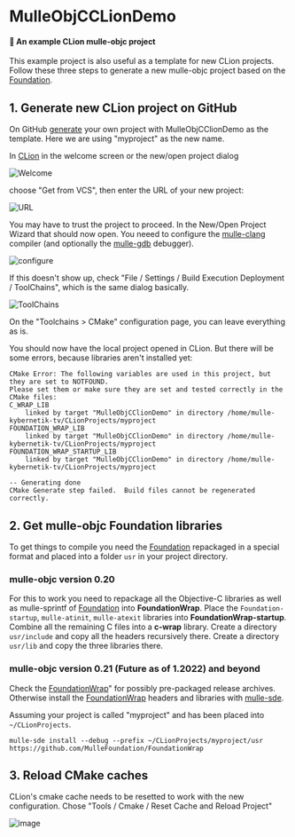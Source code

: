 # MulleObjCCLionDemo

#### 🦭 An example CLion mulle-objc project 

This example project is also useful as a template for new CLion projects. Follow these three steps to generate a new
mulle-objc project based on the [Foundation](//github.com/MulleFoundation/Foundation).

## 1. Generate new CLion project on GitHub

On GitHub [generate](https://github.com/mulle-kybernetik-tv/MulleObjCCLionDemo/generate) your own project with MulleObjCClionDemo as the template. Here we are using "myproject" as the new name.

In [CLion](//www.jetbrains.com/clion/) in the welcome screen or the new/open project dialog 

![Welcome](https://user-images.githubusercontent.com/38703833/151210307-5280e852-082c-4660-a79e-f4bd1cd10f21.png)

choose "Get from VCS", then enter the URL of your new project:

![URL](https://user-images.githubusercontent.com/38703833/151197505-1bae347b-773d-45b2-bcf2-747827c422b5.png)

You may have to trust the project to proceed. In the New/Open Project Wizard that should now open. You
neeed to configure the [mulle-clang](//github.com/mulle-cc/mulle-clang-project/releases) compiler (and optionally
the [mulle-gdb](//github.com/mulle-cc/mulle-gdb/releases) debugger).

![configure](https://user-images.githubusercontent.com/38703833/151203695-9ead8c7b-c56c-4a6a-904d-005f81c06b8d.png)

If this doesn't show up, check "File / Settings / Build Execution Deployment / ToolChains", which is the same dialog basically.

![ToolChains](https://user-images.githubusercontent.com/38703833/151203967-9f5ce77d-4fa2-4803-9804-a4700d8a6a25.png)

On the "Toolchains > CMake" configuration page, you can leave everything as is.

You should now have the local project opened in CLion. But there will be some errors, because libraries aren't installed yet:

``` console
CMake Error: The following variables are used in this project, but they are set to NOTFOUND.
Please set them or make sure they are set and tested correctly in the CMake files:
C_WRAP_LIB
    linked by target "MulleObjCClionDemo" in directory /home/mulle-kybernetik-tv/CLionProjects/myproject
FOUNDATION_WRAP_LIB
    linked by target "MulleObjCClionDemo" in directory /home/mulle-kybernetik-tv/CLionProjects/myproject
FOUNDATION_WRAP_STARTUP_LIB
    linked by target "MulleObjCClionDemo" in directory /home/mulle-kybernetik-tv/CLionProjects/myproject

-- Generating done
CMake Generate step failed.  Build files cannot be regenerated correctly.
```

## 2. Get mulle-objc Foundation libraries

To get things to compile you need the [Foundation](//github.com/MulleFoundation/Foundation) repackaged in a special format and placed
into a folder `usr` in your project directory.

### mulle-objc version 0.20

For this to work you need to repackage all the Objective-C libraries as well as mulle-sprintf of [Foundation](//github.com/MulleFoundation/Foundation) into 
**FoundationWrap**. Place the `Foundation-startup`, `mulle-atinit`, `mulle-atexit` libraries into **FoundationWrap-startup**. Combine all the remaining
C files into a **c-wrap** library. Create a directory `usr/include` and copy all the headers recursively there. Create a directory `usr/lib` and copy the three
libraries there.


### mulle-objc version 0.21 (Future as of 1.2022) and beyond

Check the [FoundationWrap](//github.com/MulleFoundation/FoundationWrap/releases)" for possibly pre-packaged release archives.
Otherwise install the [FoundationWrap](//github.com/MulleFoundation/FoundationWrap) headers and libraries with [mulle-sde](//github.com/mulle-sde).

Assuming your project is called "myproject" and has been placed into `~/CLionProjects`.

```
mulle-sde install --debug --prefix ~/CLionProjects/myproject/usr https://github.com/MulleFoundation/FoundationWrap
```

## 3. Reload CMake caches 

CLion's cmake cache needs to be resetted to work with the new configuration. Chose "Tools / Cmake / Reset Cache and Reload Project"

![image](https://user-images.githubusercontent.com/38703833/151207720-ec84dc9b-4423-48f2-9aa8-e0012e53e790.png)

